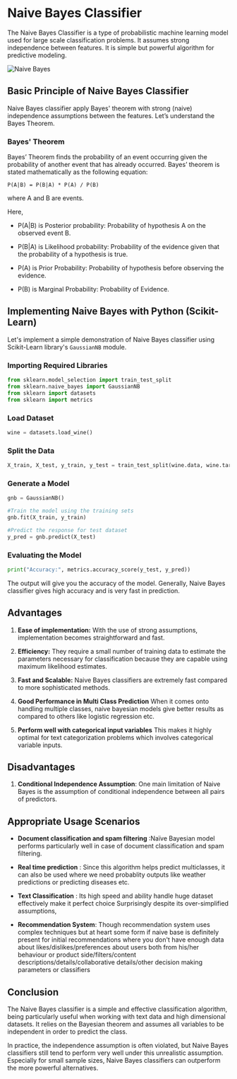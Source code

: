 # Naive Bayes Classifier

The Naive Bayes Classifier is a type of probabilistic machine learning model used for large scale classification problems. It assumes strong independence between features. It is simple but powerful algorithm for predictive modeling.

![Naive Bayes](https://miro.medium.com/max/875/1*39U1Ln3tSdFqsfQy6ndxOA.png)

## Basic Principle of Naive Bayes Classifier

Naive Bayes classifier apply Bayes' theorem with strong (naive) independence assumptions between the features. Let’s understand the Bayes Theorem.

### Bayes' Theorem

Bayes’ Theorem finds the probability of an event occurring given the probability of another event that has already occurred. Bayes’ theorem is stated mathematically as the following equation:

```
P(A|B) = P(B|A) * P(A) / P(B)
```

where A and B are events.

Here,

- P(A|B) is Posterior probability: Probability of hypothesis A on the observed event B.

- P(B|A) is Likelihood probability: Probability of the evidence given that the probability of a hypothesis is true.

- P(A) is Prior Probability: Probability of hypothesis before observing the evidence.

- P(B) is Marginal Probability: Probability of Evidence.

## Implementing Naive Bayes with Python (Scikit-Learn)

Let's implement a simple demonstration of Naive Bayes classifier using Scikit-Learn library's `GaussianNB` module.

### Importing Required Libraries

```python
from sklearn.model_selection import train_test_split
from sklearn.naive_bayes import GaussianNB
from sklearn import datasets
from sklearn import metrics
```

### Load Dataset

```python
wine = datasets.load_wine()
```

### Split the Data

```python
X_train, X_test, y_train, y_test = train_test_split(wine.data, wine.target, test_size=0.3, random_state=109)
```

### Generate a Model

```python
gnb = GaussianNB()

#Train the model using the training sets
gnb.fit(X_train, y_train)

#Predict the response for test dataset
y_pred = gnb.predict(X_test)
```

### Evaluating the Model

```python
print("Accuracy:", metrics.accuracy_score(y_test, y_pred))
```

The output will give you the accuracy of the model. Generally, Naive Bayes classifier gives high accuracy and is very fast in prediction.

## Advantages

1. **Ease of implementation:** With the use of strong assumptions, implementation becomes straightforward and fast.

2. **Efficiency:** They require a small number of training data to estimate the parameters necessary for classification because they are capable using maximum likelihood estimates.

3. **Fast and Scalable:** Naive Bayes classifiers are extremely fast compared to more sophisticated methods.

4. **Good Performance in Multi Class Prediction** When it comes onto handling multiple classes, naive bayesian models give better results as compared to others like logistic regression etc.

5. **Perform well with categorical input variables** This makes it highly optimal for text categorization problems which involves categorical variable inputs.

## Disadvantages

1.  **Conditional Independence Assumption**: One main limitation of Naive Bayes is the assumption of conditional independence between all pairs of predictors.

## Appropriate Usage Scenarios

- **Document classification and spam filtering** :Naïve Bayesian model performs particularly well in case of document classification and spam filtering.

- **Real time prediction** : Since this algorithm helps predict multiclasses, it can also be used where we need probablity outputs like weather predictions or predicting diseases etc.

- **Text Classification** : Its high speed and ability handle huge dataset effectively make it perfect choice Surprisingly despite its over-simplified assumptions,

- **Recommendation System**: Though recommendation system uses complex techniques but at heart some form if naive base is definitely present for initial recommendations where you don't have enough data about likes/dislikes/preferences about users both from his/her behaviour or product side/filters/content descriptions/details/collaborative details/other decision making parameters or classifiers

## Conclusion

The Naive Bayes classifier is a simple and effective classification algorithm, being particularly useful when working with text data and high dimensional datasets. It relies on the Bayesian theorem and assumes all variables to be independent in order to predict the class.

In practice, the independence assumption is often violated, but Naive Bayes classifiers still tend to perform very well under this unrealistic assumption. Especially for small sample sizes, Naive Bayes classifiers can outperform the more powerful alternatives.
